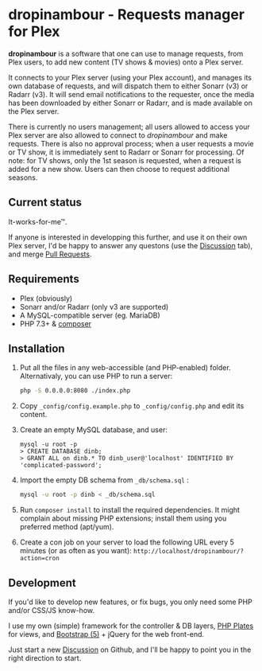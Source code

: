 dropinambour - Requests manager for Plex
========================================

**dropinambour** is a software that one can use to manage requests, from Plex users, to add new content (TV shows & movies) onto a Plex server.

It connects to your Plex server (using your Plex account), and manages its own database of requests, and will dispatch them to either Sonarr (v3) or Radarr (v3).
It will send email notifications to the requester, once the media has been downloaded by either Sonarr or Radarr, and is made available on the Plex server.

There is currently no users management; all users allowed to access your Plex server are also allowed to connect to *dropinambour* and make requests.
There is also no approval process; when a user requests a movie or TV show, it is immediately sent to Radarr or Sonarr for processing.
Of note: for TV shows, only the 1st season is requested, when a request is added for a new show. Users can then choose to request additional seasons.

## Current status

It-works-for-me™.

If anyone is interested in developping this further, and use it on their own Plex server, I'd be happy to answer any questons (use the [Discussion](https://github.com/gboudreau/dropinambour/discussions) tab), and merge [Pull Requests](https://github.com/gboudreau/dropinambour/pulls).

## Requirements

- Plex (obviously)
- Sonarr and/or Radarr (only v3 are supported)
- A MySQL-compatible server (eg. MariaDB)
- PHP 7.3+ & [composer](https://getcomposer.org/)

## Installation

1. Put all the files in any web-accessible (and PHP-enabled) folder.
   Alternativaly, you can use PHP to run a server:

   ```bash
   php -S 0.0.0.0:8080 ./index.php
   ```

2. Copy `_config/config.example.php` to `_config/config.php` and edit its content.

3. Create an empty MySQL database, and user:

   ```mysql
   mysql -u root -p
   > CREATE DATABASE dinb;
   > GRANT ALL on dinb.* TO dinb_user@'localhost' IDENTIFIED BY 'complicated-password';
   ```

4. Import the empty DB schema from `_db/schema.sql` :

   ```bash
   mysql -u root -p dinb < _db/schema.sql
   ```

5. Run `composer install` to install the required dependencies.
   It might complain about missing PHP extensions; install them using you preferred method (apt/yum).

6. Create a con job on your server to load the following URL every 5 minutes (or as often as you want):
   `http://localhost/dropinambour/?action=cron` 

## Development

If you'd like to develop new features, or fix bugs, you only need some PHP and/or CSS/JS know-how.

I use my own (simple) framework for the controller & DB layers, [PHP Plates](https://platesphp.com/) for views, and [Bootstrap (5)](https://getbootstrap.com/docs/5.0/getting-started/introduction/) + jQuery for the web front-end.

Just start a new [Discussion](https://github.com/gboudreau/dropinambour/discussions) on Github, and I'll be happy to point you in the right direction to start.

